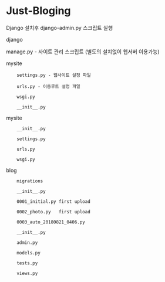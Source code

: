 # Just-Bloging

Django 설치후 django-admin.py 스크립트 실행

django

manage.py - 사이트 관리 스크립트 (별도의 설치없이 웹서버 이용가능)

mysite

        settings.py - 웹사이트 설정 파일
        
        urls.py - 이동루트 설정 파일
        
        wsgi.py
        
        __init__.py
        
mysite

        __init__.py

        settings.py 

        urls.py

        wsgi.py 

blog

        migrations
     
        __init__.py
     
        0001_initial.py	first upload
     
        0002_photo.py	first upload
     
        0003_auto_20180821_0406.py
     
        __init__.py
     
        admin.py
     
        models.py
     
        tests.py
     
        views.py        
 
